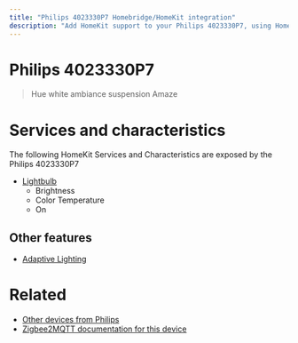 ```yaml
---
title: "Philips 4023330P7 Homebridge/HomeKit integration"
description: "Add HomeKit support to your Philips 4023330P7, using Homebridge, Zigbee2MQTT and homebridge-z2m."
---
```

<!---
This file has been GENERATED using src/docgen/docgen.ts
DO NOT EDIT THIS FILE MANUALLY!
-->
# Philips 4023330P7
> Hue white ambiance suspension Amaze


# Services and characteristics
The following HomeKit Services and Characteristics are exposed by
the Philips 4023330P7

* [Lightbulb](../../light.md)
  * Brightness
  * Color Temperature
  * On

## Other features
* [Adaptive Lighting](../../light.md)

# Related
* [Other devices from Philips](../index.md#philips)
* [Zigbee2MQTT documentation for this device](https://www.zigbee2mqtt.io/devices/4023330P7.html)